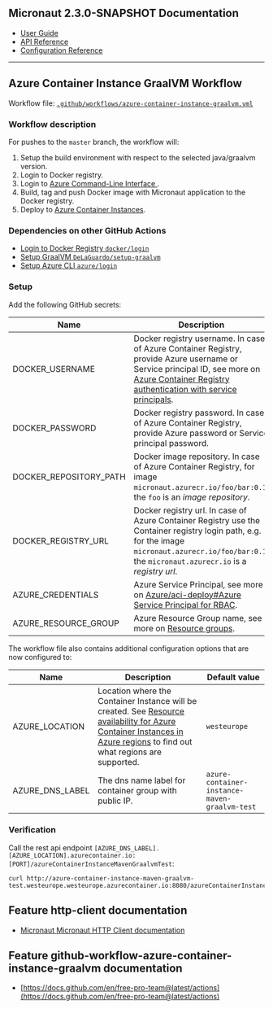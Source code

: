 ## Micronaut 2.3.0-SNAPSHOT Documentation

- [User Guide](https://docs.micronaut.io/snapshot/guide/index.html)
- [API Reference](https://docs.micronaut.io/snapshot/api/index.html)
- [Configuration Reference](https://docs.micronaut.io/snapshot/guide/configurationreference.html)
---

## Azure Container Instance GraalVM Workflow

Workflow file: [`.github/workflows/azure-container-instance-graalvm.yml`](.github/workflows/azure-container-instance-graalvm.yml)

### Workflow description
For pushes to the `master` branch, the workflow will:
1. Setup the build environment with respect to the selected java/graalvm version.
1. Login to Docker registry.
1. Login to [Azure Command-Line Interface ](https://docs.microsoft.com/cs-cz/cli/azure/).
1. Build, tag and push Docker image with Micronaut application to the Docker registry.
1. Deploy to [Azure Container Instances](https://docs.microsoft.com/cs-cz/azure/container-instances/).

### Dependencies on other GitHub Actions
- [Login to Docker Registry `docker/login`](https://github.com/docker/login-action)
- [Setup GraalVM `DeLaGuardo/setup-graalvm`](https://github.com/DeLaGuardo/setup-graalvm)
- [Setup Azure CLI `azure/login`](https://github.com/Azure/login)

### Setup
Add the following GitHub secrets:

| Name | Description |
| ---- | ----------- |
| DOCKER_USERNAME | Docker registry username. In case of Azure Container Registry, provide Azure username or Service principal ID, see more on [Azure Container Registry authentication with service principals](https://docs.microsoft.com/en-us/azure/container-registry/container-registry-auth-service-principal). |
| DOCKER_PASSWORD | Docker registry password. In case of Azure Container Registry, provide Azure password or Service principal password. |
| DOCKER_REPOSITORY_PATH | Docker image repository. In case of Azure Container Registry, for image `micronaut.azurecr.io/foo/bar:0.1`, the `foo` is an _image repository_. |
| DOCKER_REGISTRY_URL | Docker registry url. In case of Azure Container Registry use the Container registry login path, e.g. for the image `micronaut.azurecr.io/foo/bar:0.1`, the `micronaut.azurecr.io` is a _registry url_. |
| AZURE_CREDENTIALS | Azure Service Principal, see more on [Azure/aci-deploy#Azure Service Principal for RBAC](https://github.com/Azure/aci-deploy#azure-service-principal-for-rbac). |
| AZURE_RESOURCE_GROUP | Azure Resource Group name, see more on [Resource groups](https://docs.microsoft.com/en-us/azure/azure-resource-manager/management/overview#resource-groups). |

The workflow file also contains additional configuration options that are now configured to:

| Name | Description | Default value |
| ---- | ----------- | ------------- |
| AZURE_LOCATION | Location where the Container Instance will be created. See [Resource availability for Azure Container Instances in Azure regions](https://docs.microsoft.com/en-us/azure//container-instances/container-instances-region-availability) to find out what regions are supported. | `westeurope` |
| AZURE_DNS_LABEL | The dns name label for container group with public IP. | `azure-container-instance-maven-graalvm-test` |


### Verification
Call the rest api endpoint `[AZURE_DNS_LABEL].[AZURE_LOCATION].azurecontainer.io:[PORT]/azureContainerInstanceMavenGraalvmTest`:
```
curl http://azure-container-instance-maven-graalvm-test.westeurope.westeurope.azurecontainer.io:8080/azureContainerInstanceMavenGraalvmTest
```

## Feature http-client documentation

- [Micronaut Micronaut HTTP Client documentation](https://docs.micronaut.io/latest/guide/index.html#httpClient)

## Feature github-workflow-azure-container-instance-graalvm documentation

- [https://docs.github.com/en/free-pro-team@latest/actions](https://docs.github.com/en/free-pro-team@latest/actions)


